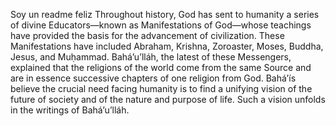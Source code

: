 Soy un readme feliz
Throughout history, God has sent to humanity a series of divine Educators—known 
as Manifestations of God—whose teachings have provided the basis for the advancement of civilization.
These Manifestations have included Abraham, Krishna, Zoroaster, Moses, Buddha, Jesus, and Muḥammad. 
Bahá’u’lláh, the latest of these Messengers, explained that the religions of the world 
come from the same Source and are in essence successive chapters of one religion from God.
Bahá’ís believe the crucial need facing humanity is to find a unifying vision of the future 
of society and of the nature and purpose of life. Such a vision unfolds in the writings of Bahá’u’lláh.